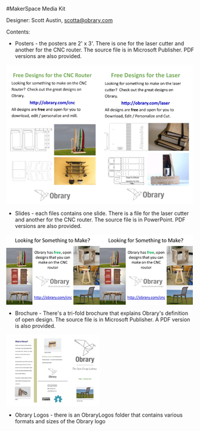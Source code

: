 #MakerSpace Media Kit

Designer: Scott Austin, scotta@obrary.com

Contents:

- Posters - the posters are 2' x 3'.  There is one for the laser cutter and another for the CNC router.  The source file is in Microsoft Publisher.  PDF versions are also provided.

<img src="/Posters/Images/CNCRouter-Poster.jpg" align="center" width="250" ><img src="/Posters/Images/LaserCutter-Poster.jpg" align="center" width="250" >
- Slides - each files contains one slide.  There is a file for the laser cutter and another for the CNC router.  The source file is in PowerPoint. PDF versions are also provided.

<img src="/Slides/Images/CNCRouter-Slide.jpg" align="center" width="250" ><img src="/Slides/Images/CNCRouter-Slide.jpg" align="center" width="250" >

- Brochure - There's a tri-fold brochure that explains Obrary's definition of open design.  The source file is in Microsoft Publisher.  A PDF version is also provided.
<img src="/Brochures/Images/Obrary-OpenDesign-TriFold.jpg" align="center" width="250" >

- Obrary Logos - there is an ObraryLogos folder that contains various formats and sizes of the Obrary logo